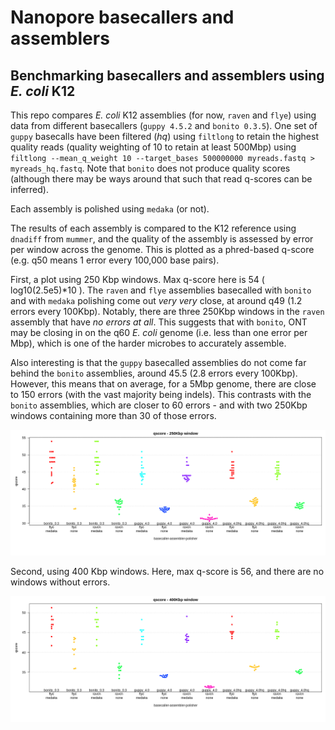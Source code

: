 # Nanopore basecallers and assemblers
## Benchmarking basecallers and assemblers using *E. coli* K12

This repo compares *E. coli* K12 assemblies (for now, `raven` and `flye`) 
using data from different basecallers (`guppy 4.5.2` and `bonito 0.3.5`). One set of `guppy` 
basecalls have been filtered (*hq*) using `filtlong` to retain the highest quality 
reads (quality weighting of 10 to retain at least 500Mbp) using `filtlong --mean_q_weight 10 --target_bases 500000000 myreads.fastq > myreads_hq.fastq`.
Note that `bonito` does not produce quality scores (although there may be ways around that such that read q-scores can be inferred).

Each assembly is polished using `medaka` (or not).

The results of each assembly is compared to the K12 reference using `dnadiff` from `mummer`, 
and the quality of the assembly is assessed by
error per window across the genome. This is plotted as a phred-based q-score (e.g. q50 means 1 error every 100,000 base pairs).

First, a plot using 250 Kbp windows. Max q-score here is 54 ( log10(2.5e5)\*10 ). The `raven` and `flye` assemblies basecalled with `bonito` 
and with `medaka` polishing come out *very very* close, at around q49 (1.2 errors every 100Kbp). Notably, there are three 250Kbp windows in 
the `raven` assembly that have *no errors at all*. This suggests that with `bonito`, ONT may be closing in on the q60 *E. coli* genome (i.e. 
less than one error per Mbp), which is one of the harder microbes to accurately assemble. 

Also interesting is that the `guppy` basecalled assemblies do not come far behind the `bonito` assemblies, around 45.5 (2.8 errors every 100Kbp). However, this 
means that on average, for a 5Mbp genome, there are close to 150 errors (with the vast majority being indels). 
This contrasts with the `bonito` assemblies, which are closer to 60 errors - and with two 250Kbp windows containing more than 30 of those errors.

![beeswarm_K12](figures/quals_beeswarm_250Kbp.png)

Second, using 400 Kbp windows. Here, max q-score is 56, and there are no windows without errors.

![beeswarm_K12](figures/quals_beeswarm_400Kbp.png)
